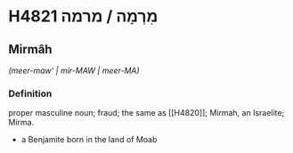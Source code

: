# H4821 מִרְמָה / מרמה

## Mirmâh

_(meer-maw' | mir-MAW | meer-MA)_

### Definition

proper masculine noun; fraud; the same as [[H4820]]; Mirmah, an Israelite; Mirma.

- a Benjamite born in the land of Moab
